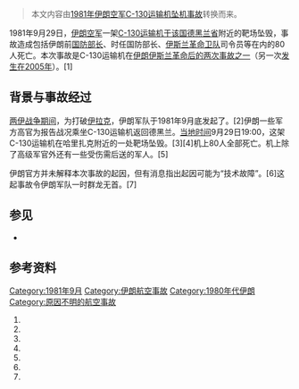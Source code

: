 > 本文内容由[1981年伊朗空军C-130运输机坠机事故](https://zh.wikipedia.org/wiki/1981年伊朗空军C-130运输机坠机事故)转换而来。


1981年9月29日，[伊朗空军](../Page/伊朗空军.md "wikilink")一架[C-130运输机于该国德黑兰省](https://zh.wikipedia.org/wiki/C-130运输机 "wikilink")附近的靶场坠毁，事故造成包括伊朗前[国防部长](../Page/伊朗国防和武装部队后勤部.md "wikilink")、时任国防部长、[伊斯兰革命卫队](../Page/伊斯兰革命卫队.md "wikilink")司令员等在内的80人死亡。本次事故是C-130运输机在[伊朗伊斯兰革命后的两次事故之一](https://zh.wikipedia.org/wiki/伊朗伊斯兰革命 "wikilink")（另一次[发生在2005年](../Page/2005年伊朗空軍C-130運輸機墜毀事件.md "wikilink")）。\[1\]

## 背景与事故经过

[两伊战争期间](https://zh.wikipedia.org/wiki/两伊战争 "wikilink")，为打破[伊拉克](../Page/伊拉克.md "wikilink")，伊朗军队于1981年9月底发起了。\[2\]伊朗一些军方高官为报告战况乘坐C-130运输机返回德黑兰。[当地时间](../Page/伊朗標準時間.md "wikilink")9月29日19:00，这架C-130运输机在哈里扎克附近的一处靶场坠毁。\[3\]\[4\]机上80人全部死亡。机上除了高级军官外还有一些受伤需后送的军人。\[5\]

伊朗官方并未解释本次事故的起因，但有消息指出起因可能为“技术故障”。\[6\]这起事故令伊朗军队一时群龙无首。\[7\]

## 参见

  -
## 参考资料

[Category:1981年9月](https://zh.wikipedia.org/wiki/Category:1981年9月 "wikilink") [Category:伊朗航空事故](https://zh.wikipedia.org/wiki/Category:伊朗航空事故 "wikilink") [Category:1980年代伊朗](https://zh.wikipedia.org/wiki/Category:1980年代伊朗 "wikilink") [Category:原因不明的航空事故](https://zh.wikipedia.org/wiki/Category:原因不明的航空事故 "wikilink")

1.
2.
3.
4.
5.
6.
7.